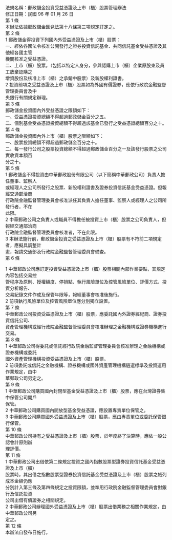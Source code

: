 法規名稱：郵政儲金投資受益憑證及上市（櫃）股票管理辦法  
修正日期：民國 96 年 01 月 26 日  
第 1 條  
本辦法依據郵政儲金匯兌法第十八條第三項規定訂定之。  
第 2 條  
1 郵政儲金得投資下列國內外受益憑證及上市（櫃）股票：  
一、經依各國法令核准公開發行之證券投資信託基金、共同信託基金受益憑證及其他經各國主管  
機關核准之受益憑證。  
二、上市（櫃）股票。（包括以特定人身分，參與認購上市（櫃）企業原股東及員工放棄認購之  
增資股份及核准上市（櫃）之承銷中股票）及新股權利證書。  
2 投資前項之受益憑證及上市（櫃）股票如為外國有價證券，應依行政院金融監督管理委員會及中  
央銀行有關規定辦理。  
第 3 條  
郵政儲金投資國內外受益憑證之限額如下：  
一、受益憑證投資總額不得超過郵政儲金百分之五。  
二、個別基金受益憑證投資總額不得超過該基金已發行之受益憑證總額百分之十。  
第 4 條  
郵政儲金投資國內外上市（櫃）股票之限額如下：  
一、股票投資總額不得超過郵政儲金百分之十。  
二、每一發行公司之股票投資總額不得超過郵政儲金百分之一及該發行股票之公司實收資本額百  
分之十。  
第 5 條  
1 郵政儲金不得投資由中華郵政股份有限公司（以下簡稱中華郵政公司）負責人擔任董事、監察人  
或經理人之公司所發行之股票、新股權利證書及證券投資信託基金受益憑證。但報經交通部洽商  
行政院金融監督管理委員會核准派任其負責人擔任董事、監察人或經理人之公司所發行者，不在  
此限。  
2 中華郵政公司之負責人或職員不得擔任被投資上市（櫃）股票之公司負責人，但報經交通部洽商  
行政院金融監督管理委員會核准者，不在此限。  
3 本辦法施行前，郵政儲金投資之受益憑證及上市（櫃）股票有不符前二項規定者，應擬具調整計  
畫，報請交通部及行政院金融監督管理委員會備查。  
第 6 條  


1 中華郵政公司應訂定投資受益憑證及上市（櫃）股票相關內部作業要點，其規定內容包括交易控  
管程序及原則、授權額度、停損點、執行風險單位及控管風險單位、評價方式、投資分析報告、  
交易紀錄文件作成及保管年限等，報經董事會核准後施行。  
2 前項執行風險單位及控管風險單位應分別獨立設置。  
第 7 條  
中華郵政公司投資受益憑證及上市（櫃）股票，應委託國內外證券經紀商、證券投資信託公司、  
資產管理機構或經行政院金融監督管理委員會核准辦理之金融機構或證券機構進行交易。  
第 8 條  
1 中華郵政公司得委託或信託經行政院金融監督管理委員會核准辦理之金融機構或證券機構或委託  
國外資產管理機構投資受益憑證及上市（櫃）股票。  
2 前項委託或信託之金融機構、證券機構或國外資產管理機構遴選標準及投資運用作業規定，由中  
華郵政公司另定之。  
第 9 條  
1 中華郵政公司購買國內封閉型基金受益憑證及上市（櫃）股票，應在台灣證券集中保管公司開戶  
保管。  
2 中華郵政公司購買國內開放型基金受益憑證，應設置專責單位保管之。  
3 中華郵政公司購買國外受益憑證及上市（櫃）股票，應由專責單位或委託保管銀行保管。  
第 10 條  
中華郵政公司持有之受益憑證及上市（櫃）股票，於年度終了決算時，應依一般公認會計原則辦  
理評價。  
第 11 條  
1 中華郵政公司出借依第二條規定投資之國內指數股票型證券投資信託基金受益憑證及上市（櫃）  
股票時，其出借之指數股票型證券投資信託基金受益憑證及上市（櫃）股票之帳列成本金額仍應  
分別計入第三條及第四條規定之投資限額，並準用行政院金融監督管理委員會對銀行及信託投資  
公司出借有價證券之相關規定。  
2 中華郵政公司辦理國外受益憑證及上市（櫃）股票出借業務之相關作業規定，由中華郵政公司另  
定之。  
第 12 條  
本辦法自發布日施行。  



